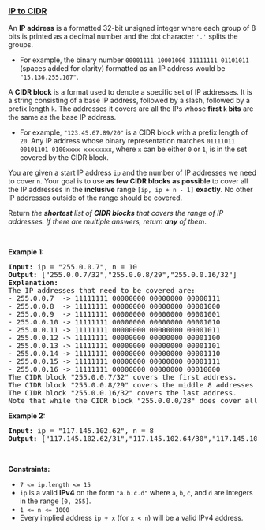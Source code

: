 ### [IP to CIDR](https://leetcode.com/problems/ip-to-cidr)

<p>An <strong>IP address</strong> is a formatted 32-bit unsigned integer where each group of 8 bits is printed as a decimal number and the dot character <code>&#39;.&#39;</code> splits the groups.</p>

<ul>
	<li>For example, the binary number <code>00001111 10001000 11111111 01101011</code> (spaces added for clarity) formatted as an IP address would be <code>&quot;15.136.255.107&quot;</code>.</li>
</ul>

<p>A <strong>CIDR block</strong> is a format used to denote a specific set of IP addresses. It is a string consisting of a base IP address, followed by a slash, followed by a prefix length <code>k</code>. The addresses it covers are all the IPs whose <strong>first <code>k</code> bits</strong> are the same as the base IP address.</p>

<ul>
	<li>For example, <code>&quot;123.45.67.89/20&quot;</code> is a CIDR block with a prefix length of <code>20</code>. Any IP address whose binary representation matches <code>01111011 00101101 0100xxxx xxxxxxxx</code>, where <code>x</code> can be either <code>0</code> or <code>1</code>, is in the set covered by the CIDR block.</li>
</ul>

<p>You are given a start IP address <code>ip</code> and the number of IP addresses we need to cover <code>n</code>. Your goal is to use <strong>as few CIDR blocks as possible</strong> to cover all the IP addresses in the <strong>inclusive</strong> range <code>[ip, ip + n - 1]</code> <strong>exactly</strong>. No other IP addresses outside of the range should be covered.</p>

<p>Return <em>the <strong>shortest</strong> list of <strong>CIDR blocks</strong> that covers the range of IP addresses. If there are multiple answers, return <strong>any</strong> of them</em>.</p>

<p>&nbsp;</p>
<p><strong>Example 1:</strong></p>

<pre>
<strong>Input:</strong> ip = &quot;255.0.0.7&quot;, n = 10
<strong>Output:</strong> [&quot;255.0.0.7/32&quot;,&quot;255.0.0.8/29&quot;,&quot;255.0.0.16/32&quot;]
<strong>Explanation:</strong>
The IP addresses that need to be covered are:
- 255.0.0.7  -&gt; 11111111 00000000 00000000 00000111
- 255.0.0.8  -&gt; 11111111 00000000 00000000 00001000
- 255.0.0.9  -&gt; 11111111 00000000 00000000 00001001
- 255.0.0.10 -&gt; 11111111 00000000 00000000 00001010
- 255.0.0.11 -&gt; 11111111 00000000 00000000 00001011
- 255.0.0.12 -&gt; 11111111 00000000 00000000 00001100
- 255.0.0.13 -&gt; 11111111 00000000 00000000 00001101
- 255.0.0.14 -&gt; 11111111 00000000 00000000 00001110
- 255.0.0.15 -&gt; 11111111 00000000 00000000 00001111
- 255.0.0.16 -&gt; 11111111 00000000 00000000 00010000
The CIDR block &quot;255.0.0.7/32&quot; covers the first address.
The CIDR block &quot;255.0.0.8/29&quot; covers the middle 8 addresses (binary format of 11111111 00000000 00000000 00001xxx).
The CIDR block &quot;255.0.0.16/32&quot; covers the last address.
Note that while the CIDR block &quot;255.0.0.0/28&quot; does cover all the addresses, it also includes addresses outside of the range, so we cannot use it.
</pre>

<p><strong>Example 2:</strong></p>

<pre>
<strong>Input:</strong> ip = &quot;117.145.102.62&quot;, n = 8
<strong>Output:</strong> [&quot;117.145.102.62/31&quot;,&quot;117.145.102.64/30&quot;,&quot;117.145.102.68/31&quot;]
</pre>

<p>&nbsp;</p>
<p><strong>Constraints:</strong></p>

<ul>
	<li><code>7 &lt;= ip.length &lt;= 15</code></li>
	<li><code>ip</code> is a valid <strong>IPv4</strong> on the form <code>&quot;a.b.c.d&quot;</code> where <code>a</code>, <code>b</code>, <code>c</code>, and <code>d</code> are integers in the range <code>[0, 255]</code>.</li>
	<li><code>1 &lt;= n &lt;= 1000</code></li>
	<li>Every implied address <code>ip + x</code> (for <code>x &lt; n</code>) will be a valid IPv4 address.</li>
</ul>
